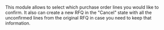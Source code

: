 This module allows to select which purchase order lines you would like to confirm. It also can create a new RFQ in the "Cancel" state with all the unconfirmed lines from the original RFQ in case you need to keep that information.